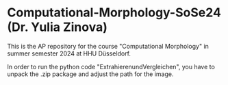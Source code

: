 # Computational-Morphology-SoSe24 (Dr. Yulia Zinova)
This is the AP repository for the course "Computational Morphology" in summer semester 2024 at HHU Düsseldorf. 

In order to run the python code "ExtrahierenundVergleichen", you have to unpack the .zip package and adjust the path for the image. 

